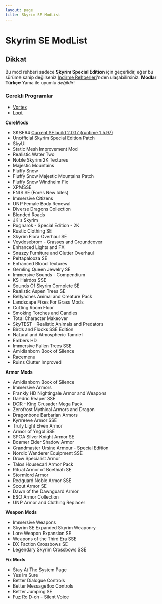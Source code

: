 ```yaml
---
layout: page
title: Skyrim SE ModList
---
```


# Skyrim SE ModList

## Dikkat

Bu mod rehberi sadece **Skyrim Special Edition** için geçerlidir, eğer bu sürüme sahip değilseniz [İndirme Rehberleri](#skyrim-indirme-rehberleri)‘nden ulaşabilirsiniz.
**Modlar Türkçe** Yama ile uyumlu *değildir*!

### Gerekli Programlar
- [Vortex](https://www.nexusmods.com/site/mods/1?tab=files&file_id=495)
- [Loot](https://loot.github.io/)

**CoreMods**

* SKSE64 [Current SE build 2.0.17 (runtime 1.5.97)](https://skse.silverlock.org/beta/skse64_2_00_17.7z)
* Unofficial Skyrim Special Edition Patch
* SkyUI
* Static Mesh Improvement Mod
* Realistic Water Two
* Noble Skyrim 2K Textures
* Majestic Mountains
* Fluffy Snow
* Fluffy Snow Majestic Mountains Patch
* Fluffy Snow Windhelm Fix
* XPMSSE
* FNIS SE (Fores New Idles)
* Immersive Citizens
* UNP Female Body Renewal
* Diverse Dragons Collection
* Blended Roads
* JK's Skyrim
* Rugnarok - Special Edition - 2K
* Rustic Clothing SE
* Skyrim Flora Overhaul SE
* Veydosebrom - Grasses and Groundcover
* Enhanced Lights and FX
* Snazzy Furniture and Clutter Overhaul
* Peltapalooza SE
* Enhanced Blood Textures
* Gemling Queen Jewelry SE
* Immersive Sounds - Compendium
* KS Hairdos SSE
* Sounds Of Skyrim Complete SE
* Realistic Aspen Trees SE
* Bellyaches Animal and Creature Pack
* Landscape Fixes For Grass Mods
* Cutting Room Floor
* Smoking Torches and Candles
* Total Character Makeover
* SkyTEST - Realistic Animals and Predators
* Birds and Flocks SSE Edition
* Natural and Atmospheric Tamriel
* Embers HD
* Immersive Fallen Trees SSE
* Amidianborn Book of Silence
* Racemenu
* Ruins Clutter Improved

**Armor Mods**

* Amidianborn Book of Silence
* Immersive Armors
* Frankly HD Nightingale Armor and Weapons
* Daedric Reaper SSE
* DCR - King Crusader Mega Pack
* Zerofrost Mythical Armors and Dragon
* Dragonbone Barbarian Armors
* Kynreeve Armor SSE
* Truly Light Elven Armor
* Armor of Yngol SSE
* SPOA Silver Knight Armor SE
* Bosmer Elder Shadow Armor
* Grandmaster Ursine Armour - Special Edition
* Nordic Wanderer Equipment SSE
* Drow Specialist Armor
* Talos Housecarl Armor Pack
* Ritual Armor of Boethiah SE
* Stormlord Armor
* Redguard Noble Armor SSE
* Scout Armor SE
* Dawn of the Dawnguard Armor
* ESO Armor Collection
* UNP Armor and Clothing Replacer

**Weapon Mods**

* Immersive Weapons
* Skyrim SE Expanded Skyrim Weaponry
* Lore Weapon Expansion SE
* Weapons of the Third Era SSE
* DX Faction Crossbows SE
* Legendary Skyrim Crossbows SSE

**Fix Mods**

* Stay At The System Page
* Yes Im Sure
* Better Dialogue Controls
* Better MessageBox Controls
* Better Jumping SE
* Fuz Ro D-oh - Silent Voice